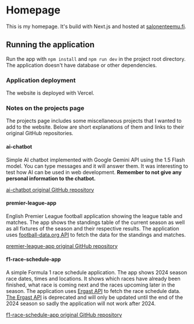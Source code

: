 # Homepage

This is my homepage. It's build with Next.js and hosted at [salonenteemu.fi](https://salonenteemu.fi).

## Running the application

Run the app with `npm install` and `npm run dev` in the project root directory. The application doesn't have database or other dependencies.

### Application deployment

The website is deployed with Vercel.

### Notes on the projects page

The projects page includes some miscellaneous projects that I wanted to add to the website. Below are short explanations of them and links to their original GitHub repositories.

#### ai-chatbot

Simple AI chatbot implemented with Google Gemini API using the 1.5 Flash model. You can type messages and it will answer them. It was interesting to test how AI can be used in web development. **Remember to not give any personal information to the chatbot.**

[ai-chatbot original GitHub repository](https://github.com/SalonenTeemu/ai-chatbot)

#### premier-league-app

English Premier League football application showing the league table and matches. The app shows the standings table of the current season as well as all fixtures of the season and their respective results. The application uses [football-data.org API](https://www.football-data.org/) to fetch the data for the standings and matches.

[premier-league-app original GitHub repository](https://github.com/SalonenTeemu/premier-league-app)

#### f1-race-schedule-app

A simple Formula 1 race schedule application. The app shows 2024 season race dates, times and locations. It shows which races have already been finished, what race is coming next and the races upcoming later in the season. The application uses [Ergast API](https://ergast.com/mrd) to fetch the race schedule data. [The Ergast API](https://ergast.com/mrd) is deprecated and will only be updated until the end of the 2024 season so sadly the application will not work after 2024.

[f1-race-schedule-app original GitHub repository](https://github.com/SalonenTeemu/f1-race-schedule-app)
